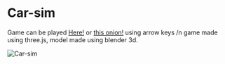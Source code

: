 # Car-sim

Game can be played [Here!](https://pugvsgold.github.io/carsim/)
or [this onion!](http://5m36g3r43e3zrwncdb5hiwly2rzeggvc75rhdnqsadvvkh2vcyftmlad.onion/carsim/) using arrow keys 
/n game made using three.js, model made using blender 3d.

![Car-sim](https://pugvsgold.github.io/pics/car-sim.png "car")
